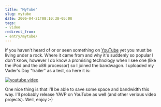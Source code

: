 ```yaml
---
title: "MyTube"
slug: mytube
date: 2006-04-21T08:10:38-05:00
tags:
- video
redirect_from:
- entry/mytube/
---
```

If you haven't heard of or or seen something on [YouTube](http://www.youtube.com/) yet you must be living under a rock. Where it came from and why it's suddenly so popular I don't know, however I do know a promising technology when I see one (like the iPod and the x86 processor) so I joined the bandwagon. I uploaded my Vader's Day "trailer" as a test, so here it is:

[![youtube video](https://img.youtube.com/vi/LkwPzYp0xb0/0.jpg)](https://www.youtube.com/watch?v=LkwPzYp0xb0)

One nice thing is that I'll be able to save some space and bandwidth this way. I'll probably release YAVP on YouTube as well (and other verious video projects). Well, enjoy :-)

